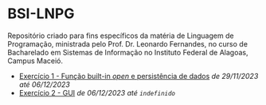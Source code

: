 # BSI-LNPG
Repositório criado para fins específicos da matéria de Linguagem de Programação, ministrada pelo Prof. Dr. Leonardo Fernandes, no curso de Bacharelado em Sistemas de Informação no Instituto Federal de Alagoas, Campus Maceió.

* [Exercício 1 - Função built-in *open* e persistência de dados](https://github.com/eikefab/BSI-LNPG/tree/development/29-11-2023) *de 29/11/2023 até 06/12/2023*
* [Exercício 2 - GUI](https://github.com/eikefab/BSI-LNPG/tree/develoment/06-12-2023) *de 06/12/2023 até `indefinido`*